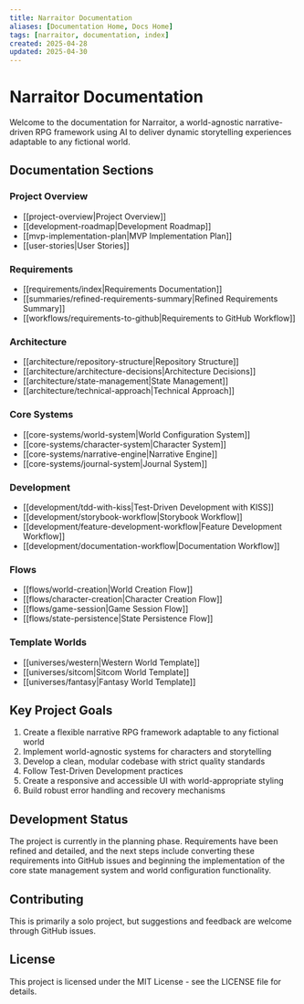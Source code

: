 ```yaml
---
title: Narraitor Documentation
aliases: [Documentation Home, Docs Home]
tags: [narraitor, documentation, index]
created: 2025-04-28
updated: 2025-04-30
---
```


# Narraitor Documentation

Welcome to the documentation for Narraitor, a world-agnostic narrative-driven RPG framework using AI to deliver dynamic storytelling experiences adaptable to any fictional world.

## Documentation Sections

### Project Overview
- [[project-overview|Project Overview]]
- [[development-roadmap|Development Roadmap]]
- [[mvp-implementation-plan|MVP Implementation Plan]]
- [[user-stories|User Stories]]

### Requirements
- [[requirements/index|Requirements Documentation]]
- [[summaries/refined-requirements-summary|Refined Requirements Summary]]
- [[workflows/requirements-to-github|Requirements to GitHub Workflow]]

### Architecture
- [[architecture/repository-structure|Repository Structure]]
- [[architecture/architecture-decisions|Architecture Decisions]]
- [[architecture/state-management|State Management]]
- [[architecture/technical-approach|Technical Approach]]

### Core Systems
- [[core-systems/world-system|World Configuration System]]
- [[core-systems/character-system|Character System]]
- [[core-systems/narrative-engine|Narrative Engine]]
- [[core-systems/journal-system|Journal System]]

### Development
- [[development/tdd-with-kiss|Test-Driven Development with KISS]]
- [[development/storybook-workflow|Storybook Workflow]]
- [[development/feature-development-workflow|Feature Development Workflow]]
- [[development/documentation-workflow|Documentation Workflow]]

### Flows
- [[flows/world-creation|World Creation Flow]]
- [[flows/character-creation|Character Creation Flow]]
- [[flows/game-session|Game Session Flow]]
- [[flows/state-persistence|State Persistence Flow]]

### Template Worlds
- [[universes/western|Western World Template]]
- [[universes/sitcom|Sitcom World Template]]
- [[universes/fantasy|Fantasy World Template]]

## Key Project Goals

1. Create a flexible narrative RPG framework adaptable to any fictional world
2. Implement world-agnostic systems for characters and storytelling
3. Develop a clean, modular codebase with strict quality standards
4. Follow Test-Driven Development practices
5. Create a responsive and accessible UI with world-appropriate styling
6. Build robust error handling and recovery mechanisms

## Development Status

The project is currently in the planning phase. Requirements have been refined and detailed, and the next steps include converting these requirements into GitHub issues and beginning the implementation of the core state management system and world configuration functionality.

## Contributing

This is primarily a solo project, but suggestions and feedback are welcome through GitHub issues.

## License

This project is licensed under the MIT License - see the LICENSE file for details.
